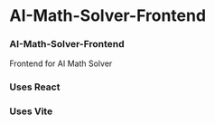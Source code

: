 # AI-Math-Solver-Frontend

### AI-Math-Solver-Frontend

Frontend for AI Math Solver 

### Uses React
### Uses Vite

